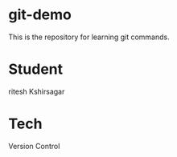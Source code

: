 # git-demo
This is the repository for learning git commands.

# Student
ritesh Kshirsagar

# Tech
Version Control
